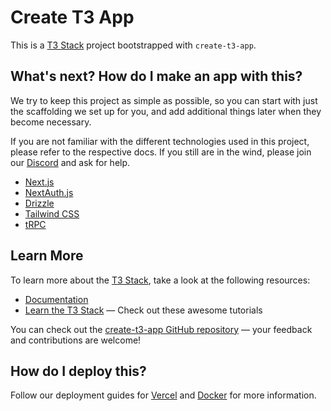 # Create T3 App

This is a [T3 Stack](https://create.t3.gg/) project bootstrapped with `create-t3-app`.

## What's next? How do I make an app with this?

We try to keep this project as simple as possible, so you can start with just the scaffolding we set up for you, and add additional things later when they become necessary.

If you are not familiar with the different technologies used in this project, please refer to the respective docs. If you still are in the wind, please join our [Discord](https://t3.gg/discord) and ask for help.

-  [Next.js](https://nextjs.org)
-  [NextAuth.js](https://next-auth.js.org)
-  [Drizzle](https://orm.drizzle.team)
-  [Tailwind CSS](https://tailwindcss.com)
-  [tRPC](https://trpc.io)

## Learn More

To learn more about the [T3 Stack](https://create.t3.gg/), take a look at the following resources:

-  [Documentation](https://create.t3.gg/)
-  [Learn the T3 Stack](https://create.t3.gg/en/faq#what-learning-resources-are-currently-available) — Check out these awesome tutorials

You can check out the [create-t3-app GitHub repository](https://github.com/t3-oss/create-t3-app) — your feedback and contributions are welcome!

## How do I deploy this?

Follow our deployment guides for [Vercel](https://create.t3.gg/en/deployment/vercel) and [Docker](https://create.t3.gg/en/deployment/docker) for more information.
